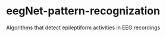 eegNet-pattern-recognization
============================

Algorithms that detect epileptiform activities in EEG recordings
